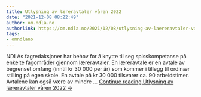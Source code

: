 ```yaml
---
title: Utlysning av læreravtaler våren 2022
date: "2021-12-08 08:22:49"
author: om.ndla.no
authorlink: https://om.ndla.no/2021/12/08/utlysning-av-laereravtaler-varen-2022/
tags:
- omndlano
---
```

NDLAs fagredaksjoner har behov for å knytte til seg spisskompetanse på enkelte fagområder gjennom læreravtaler. En læreravtale er en avtale av begrenset omfang (inntil kr 30 000 per år) som kommer i tillegg til ordinær stilling på egen skole. En avtale på kr 30 000 tilsvarer ca. 90 arbeidstimer. Avtalene kan også være av mindre &#8230; <a href="https://om.ndla.no/2021/12/08/utlysning-av-laereravtaler-varen-2022/" class="more-link">Continue reading <span class="screen-reader-text">Utlysning av læreravtaler våren 2022</span> <span class="meta-nav">&#8594;</span></a>